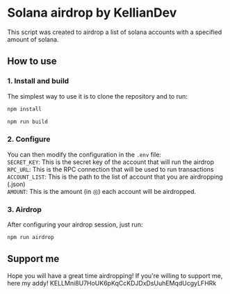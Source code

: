 # Solana airdrop by KellianDev

This script was created to airdrop a list of solana accounts with a specified amount of solana.

## How to use

### 1. Install and build

The simplest way to use it is to clone the repository and to run:
```bash
npm install
```

```bash
npm run build
```

### 2. Configure

You can then modify the configuration in the ```.env``` file:<br>
`SECRET_KEY`: This is the secret key of the account that will run the airdrop<br>
`RPC_URL`: This is the RPC connection that will be used to run transactions<br>
`ACCOUNT_LIST`: This is the path to the list of account that you are airdropping (.json)<br>
`AMOUNT`: This is the amount (in ◎) each account will be airdropped.<br>

### 3. Airdrop

After configuring your airdrop session, just run:
```bash
npm run airdrop
```

## Support me

Hope you will have a great time airdropping! If you're willing to support me, here my addy! KELLMni8U7HoUK6pKqCcKDJDxDsUuhEMqdUcgyLFHRk
